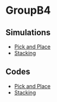 # GroupB4
## Simulations
* [Pick and Place](https://youtu.be/So4BJlkIs0w)
* [Stacking](https://youtu.be/BwZfCYwtxEE)
## Codes
* [Pick and Place](https://youtu.be/So4BJlkIs0w)
* [Stacking](https://youtu.be/BwZfCYwtxEE)
